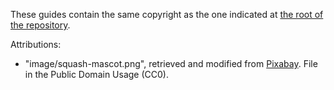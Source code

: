 These guides contain the same copyright as the one indicated at [the root of the repository](../LICENCE.md).

Attributions:

- "image/squash-mascot.png", retrieved and modified from [Pixabay](https://pixabay.com/en/character-butternut-squash-white-72719/). File in the Public Domain Usage (CC0).